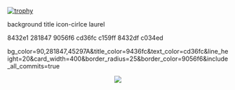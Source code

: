 [![trophy](https://github-profile-trophy.vercel.app/?username=WomB0ComB0&theme=algolia&margin-w=15&no-frame=true&title=Commits,Repositories,PR,Issues&row=2&column=4&title=45297)](https://github.com/ryo-ma/github-profile-trophy)

background
title
icon-cirlce
laurel

8432e1
281847
9056f6
cd36fc
c159ff
8432df
c034ed

bg_color=90,281847,45297A&title_color=9436fc&text_color=cd36fc&line_height=20&card_width=400&border_radius=25&border_color=9056f6&include_all_commits=true

<div align="center" dir="auto">
  <a href="https://github.com/ryo-ma/github-profile-trophy">
    <img src="https://github-profile-trophy.vercel.app/?username=WomB0ComB0&theme=radical&margin-w=15&no-frame=true&title=Commits,Repositories,PR,Issues&row=2&column=4&no-bg=true&">
    </img>
  </a>
</div>
